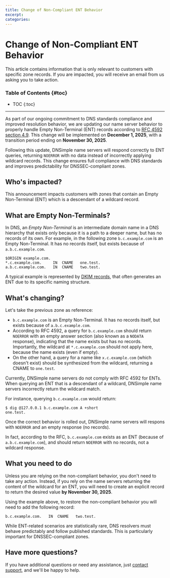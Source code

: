 ```yaml
---
title: Change of Non-Compliant ENT Behavior
excerpt:
categories:
---
```


# Change of Non-Compliant ENT Behavior

<info>
This article contains information that is only relevant to customers with specific zone records. If you are impacted, you will receive an email from us asking you to take action.
</info>

### Table of Contents {#toc}

* TOC
{:toc}

---

As part of our ongoing commitment to DNS standards compliance and improved resolution behavior, we are updating our name server behavior to properly handle Empty Non-Terminal (ENT) records according to [RFC 4592 section 4.9](https://datatracker.ietf.org/doc/html/rfc4592#section-4.9). This change will be implemented on **December 1, 2025**, with a transition period ending on **November 30, 2025**.

Following this update, DNSimple name servers will respond correctly to ENT queries, returning `NOERROR` with no data instead of incorrectly applying wildcard records. This change ensures full compliance with DNS standards and improves predictability for DNSSEC-compliant zones.

## Who's impacted?

This announcement impacts customers with zones that contain an Empty Non-Terminal (ENT) which is a descendant of a wildcard record.

## What are Empty Non-Terminals?

In DNS, an *Empty Non-Terminal* is an intermediate domain name in a DNS hierarchy that exists only because it is a path to a deeper name, but has no records of its own. For example, in the following zone `b.c.example.com` is an Empty Non-Terminal. It has no records itself, but exists because of `a.b.c.example.com`.

```
$ORIGIN example.com.
*.c.example.com.     IN  CNAME   one.test.
a.b.c.example.com.   IN  CNAME   two.test.
```

A typical example is represented by [DKIM records](https://support.dnsimple.com/articles/dkim-record/), that often generates an ENT due to its specific naming structure.

## What's changing?

Let's take the previous zone as reference:

- `b.c.example.com` is an Empty Non-Terminal. It has no records itself, but exists because of `a.b.c.example.com`.
- According to RFC 4592, a query for `b.c.example.com` should return `NOERROR` with an empty answer section (also known as a `NODATA` response), indicating that the name exists but has no records. Importantly, the wildcard at `*.c.example.com` should not apply here, because the name exists (even if empty).
- On the other hand, a query for a name like `x.c.example.com` (which doesn't exist) should be synthesized from the wildcard, returning a CNAME to `one.test`.

Currently, DNSimple name servers do not comply with RFC 4592 for ENTs. When querying an ENT that is a descendant of a wildcard, DNSimple name servers incorrectly return the wildcard match.

For instance, querying `b.c.example.com` would return:

```
$ dig @127.0.0.1 b.c.example.com A +short
one.test.
```

Once the correct behavior is rolled out, DNSimple name servers will respons with `NOERROR` and an empty response (no records).

In fact, according to the RFC, `b.c.example.com` exists as an ENT (because of `a.b.c.example.com`), and should return `NOERROR` with no records, not a wildcard response.

## What you need to do

Unless you are relying on the non-compliant behavior, you don't need to take any action. Instead, if you rely on the name servers returning the content of the wildcard for an ENT, you will need to create an explicit record to return the desired value **by November 30, 2025**.

Using the example above, to restore the non-compliant behavior you will need to add the following record:

```
b.c.example.com.   IN  CNAME   two.test.
```

While ENT-related scenarios are statistically rare, DNS resolvers must behave predictably and follow published standards. This is particularly important for DNSSEC-compliant zones.

## Have more questions?

If you have additional questions or need any assistance, just [contact support](https://dnsimple.com/feedback), and we'll be happy to help.

